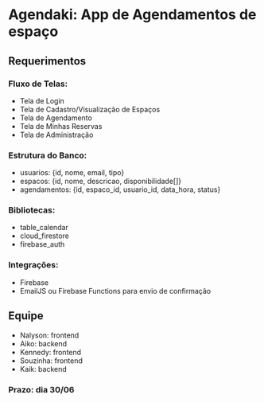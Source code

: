 # Agendaki: App de Agendamentos de espaço

## Requerimentos

### Fluxo de Telas:
 - Tela de Login
 - Tela de Cadastro/Visualização de Espaços
 - Tela de Agendamento
 - Tela de Minhas Reservas
 - Tela de Administração
### Estrutura do Banco:
 - usuarios: {id, nome, email, tipo}
 - espacos: {id, nome, descricao, disponibilidade[]}
 - agendamentos: {id, espaco_id, usuario_id, data_hora, status}

### Bibliotecas:
 - table_calendar
 - cloud_firestore
 - firebase_auth
### Integrações:
 - Firebase
 - EmailJS ou Firebase Functions para envio de confirmação


## Equipe
 - Nalyson: frontend
 - Aiko: backend
 - Kennedy: frontend
 - Souzinha: frontend
 - Kaik: backend

### Prazo: dia 30/06